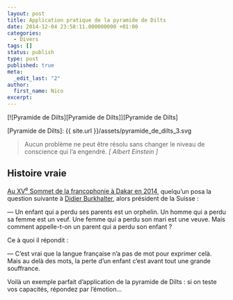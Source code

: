 ```yaml
---
layout: post
title: Application pratique de la pyramide de Dilts
date: 2014-12-04 23:58:11.000000000 +01:00
categories:
  - Divers
tags: []
status: publish
type: post
published: true
meta:
  _edit_last: "2"
author:
  first_name: Nico
excerpt:
---
```


[![Pyramide de Dilts][Pyramide de Dilts]][Pyramide de Dilts]

[Pyramide de Dilts]: {{ site.url }}/assets/pyramide_de_dilts_3.svg

> Aucun problème ne peut être résolu sans changer le niveau de conscience qui l’a engendré.
> _[ Albert Einstein ]_

## Histoire vraie

[Au XV<sup>e</sup> Sommet de la francophonie à Dakar en 2014], quelqu’un posa la question suivante à [Didier Burkhalter], alors président de la Suisse :

— Un enfant qui a perdu ses parents est un orphelin. Un homme qui a perdu sa femme est un veuf. Une femme qui a perdu son mari est une veuve. Mais comment appelle-t-on un parent qui a perdu son enfant ?

Ce à quoi il répondit :

— C’est vrai que la langue française n’a pas de mot pour exprimer celà. Mais au delà des mots, la perte d’un enfant c’est avant tout une grande souffrance.

Voilà un exemple parfait d’application de la pyramide de Dilts : si on teste vos capacités, répondez par l’émotion...

[Au XV<sup>e</sup> Sommet de la francophonie à Dakar en 2014]: http://www.francophoniedakar2014.sn
[Didier Burkhalter]: https://en.wikipedia.org/wiki/Didier_Burkhalter

